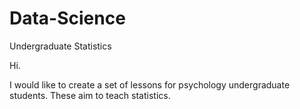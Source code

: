 # Data-Science
Undergraduate Statistics

Hi.

I would like to create a set of lessons for psychology undergraduate students.
These aim to teach statistics. 
